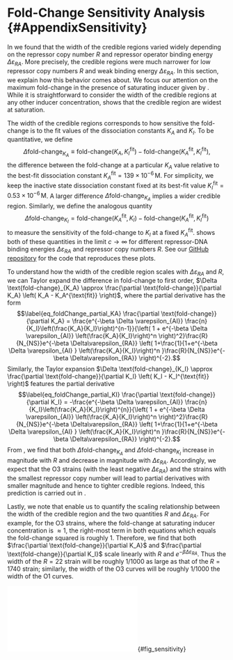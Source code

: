 Fold-Change Sensitivity Analysis {#AppendixSensitivity}
================================

In we found that the width of the credible regions varied widely
depending on the repressor copy number $R$ and repressor operator
binding energy $\Delta \varepsilon_{RA}$. More precisely, the credible
regions were much narrower for low repressor copy numbers $R$ and weak
binding energy $\Delta\varepsilon_{RA}$. In this section, we explain how
this behavior comes about. We focus our attention on the maximum
fold-change in the presence of saturating inducer given by . While it is
straightforward to consider the width of the credible regions at any
other inducer concentration, shows that the credible region are widest
at saturation.

The width of the credible regions corresponds to how sensitive the
fold-change is to the fit values of the dissociation constants $K_A$ and
$K_I$. To be quantitative, we define
$$\label{eq_appendix_foldchange_difference_KA}
    \Delta \text{fold-change}_{K_A} \equiv \text{fold-change}(K_A,K_I^\text{fit}) - \text{fold-change}(K_A^\text{fit},K_I^\text{fit}),$$
the difference between the fold-change at a particular $K_A$ value
relative to the best-fit dissociation constant
$K_A^\text{fit}=139 \times 10^{-6} \,
\text{M}$. For simplicity, we keep the inactive state dissociation
constant fixed at its best-fit value
$K_I^\text{fit}=0.53 \times 10^{-6}\, \text{M}$. A larger difference
$\Delta \text{fold-change}_{K_A}$ implies a wider credible region. Similarly,
we define the analogous quantity
$$\Delta \text{fold-change}_{K_I} = \text{fold-change}(K_A^{\text{fit}},K_I) - \text{fold-change}(K_A^{\text{fit}},K_I^{\text{fit}})$$
to measure the sensitivity of the fold-change to $K_I$ at a fixed
$K_A^{\text{fit}}$. shows both of these quantities in the limit
$c \to \infty$ for different repressor-DNA binding energies
$\Delta\varepsilon_{RA}$ and repressor copy numbers $R$. See our [GitHub
repository](https://github.com/RPGroup-PBoC/mwc_induction/blob/master/code/analysis/sensitivity_analysis.ipynb)
for the code that reproduces these plots.

To understand how the width of the credible region scales with
$\Delta\varepsilon_{RA}$ and $R$, we can Taylor expand the difference in
fold-change to first order,
$\Delta \text{fold-change}_{K_A} \approx \frac{\partial
    \text{fold-change}}{\partial K_A} \left( K_A - K_A^{\text{fit}} \right)$,
where the partial derivative has the form
$$\label{eq_foldChange_partial_KA}
    \frac{\partial \text{fold-change}}{\partial K_A} = \frac{e^{-\beta \Delta \varepsilon_{AI}} \frac{n}{K_I}\left(\frac{K_A}{K_I}\right)^{n-1}}{\left( 1 + e^{-\beta \Delta \varepsilon_{AI}} \left(\frac{K_A}{K_I}\right)^n \right)^2}\frac{R}{N_{NS}}e^{-\beta \Delta\varepsilon_{RA}} \left(
    1+\frac{1}{1+e^{-\beta \Delta \varepsilon_{AI} } \left(\frac{K_A}{K_I}\right)^n }\frac{R}{N_{NS}}e^{-\beta \Delta\varepsilon_{RA}} \right)^{-2}.$$
Similarly, the Taylor expansion
$\Delta \text{fold-change}_{K_I} \approx \frac{\partial
    \text{fold-change}}{\partial K_I} \left( K_I - K_I^{\text{fit}} \right)$
features the partial derivative $$\label{eq_foldChange_partial_KI}
\frac{\partial \text{fold-change}}{\partial K_I} = -\frac{e^{-\beta \Delta \varepsilon_{AI}} \frac{n}{K_I}\left(\frac{K_A}{K_I}\right)^{n}}{\left( 1 + e^{-\beta \Delta \varepsilon_{AI}} \left(\frac{K_A}{K_I}\right)^n \right)^2}\frac{R}{N_{NS}}e^{-\beta \Delta\varepsilon_{RA}} \left(
1+\frac{1}{1+e^{-\beta \Delta \varepsilon_{AI} } \left(\frac{K_A}{K_I}\right)^n }\frac{R}{N_{NS}}e^{-\beta \Delta\varepsilon_{RA}} \right)^{-2}.$$
From , we find that both $\Delta \text{fold-change}_{K_A}$ and
$\Delta \text{fold-change}_{K_I}$ increase in magnitude with $R$ and decrease
in magnitude with $\Delta\varepsilon_{RA}$. Accordingly, we expect that
the O3 strains (with the least negative $\Delta\varepsilon_{RA}$) and
the strains with the smallest repressor copy number will lead to partial
derivatives with smaller magnitude and hence to tighter credible
regions. Indeed, this prediction is carried out in .

Lastly, we note that enable us to quantify the scaling relationship
between the width of the credible region and the two quantities $R$ and
$\Delta\varepsilon_{RA}$. For example, for the O3 strains, where the
fold-change at saturating inducer concentration is $\approx 1$, the
right-most term in both equations which equals the fold-change squared
is roughly 1. Therefore, we find that both $\frac{\partial
    \text{fold-change}}{\partial K_A}$ and
$\frac{\partial \text{fold-change}}{\partial K_I}$ scale linearly with $R$ and
$e^{-\beta \Delta\varepsilon_{RA}}$. Thus the width of the $R=22$ strain
will be roughly 1/1000 as large as that of the $R=1740$ strain;
similarly, the width of the O3 curves will be roughly 1/1000 the width
of the O1 curves.

![**Determining how sensitive the fold-change values are to the fit
values of the dissociation constants.** The difference
$\Delta \text{fold-change}_{K_A}$ in fold change when the dissociation constant
$K_A$ is slightly offset from its best-fit value
$K_A=139^{+29}_{-22} \times 10^{-6}
    \, \text{M}$, as given by . Fold-change is computed in the limit of
saturating inducer concentration ($c
    \to \infty$, see ) where the credible regions in are widest. The O3
strain ($\Delta\varepsilon_{RA}
    = -9.7~k_B T$) is about 1/1000 as sensitive as the O1 operator to
perturbations in the parameter values, and hence its credible region is
roughly 1/1000 as wide. All curves were made using $R = 260$. As in
Panel , but plotting the sensitivity of fold-change to the $K_I$
parameter relative to the best-fit value
$K_I=0.53^{+0.04}_{-0.04} \times 10^{-6}\,
    \text{M}$. Note that only the magnitude, and not the sign, of this
difference describes the sensitivity of each parameter. Hence, the O3
strain is again less sensitive than the O1 and O2 strains. As in Panel ,
but showing how the fold-change sensitivity for different repressor copy
numbers. The strains with lower repressor copy number are less sensitive
to changes in the dissociation constants, and hence their corresponding
curves in have tighter credible regions. All curves were made using
$\Delta\varepsilon_{RA} = -13.9~k_B T$. As in Panel , the sensitivity of
fold-change with respect to $K_I$ is again smallest (in magnitude) for
the low repressor copy number
strains.](SI_figs/figS15.pdf){#fig_sensitivity}
